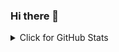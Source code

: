 ### Hi there 👋

<!-- GitHub stats -->
<details>
<summary>Click for GitHub Stats</summary>
<p align="center"><a href="https://github.com/anuraghazra/github-readme-stats">
<img src="https://github-readme-stats.vercel.app/api?username=Torusaynim&show_icons=true&include_all_commits=true&count_private=true&theme=graywhite&hide_border=true" align="center" alt="Torusaynim's GitHub Stats" />
<br>
<img src="https://github-readme-stats.vercel.app/api/top-langs/?username=TimofeiKurohtin&layout=compact&theme=graywhite&hide_border=true" align="center" alt="Most Used Languages" />
</a></p>
</details>

